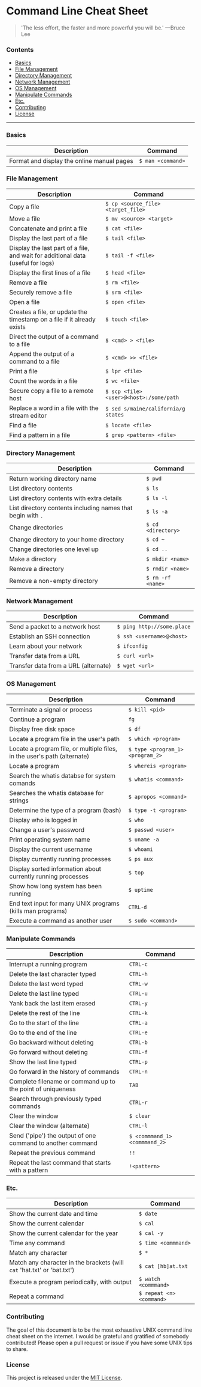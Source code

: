# Command Line Cheat Sheet

> 'The less effort, the faster and more powerful you will be.' —Bruce Lee

### Contents

* [Basics](#basics)
* [File Management](#file-management)
* [Directory Management](#directory-management)
* [Network Management](#network-management)
* [OS Management](#os-management)
* [Manipulate Commands](#manipulate-commands)
* [Etc.](#etc)
* [Contributing](#contributing)
* [License](#license)

---

### Basics

| Description | Command |
| ----------- | ----------- |
| Format and display the online manual pages | `$ man <command>` |

### File Management

| Description | Command |
| ----------- | ----------- |
| Copy a file | `$ cp <source_file> <target_file>` |
| Move a file | `$ mv <source> <target>` |
| Concatenate and print a file | `$ cat <file>` |
| Display the last part of a file | `$ tail <file>` |
| Display the last part of a file, and wait for additional data (useful for logs) | `$ tail -f <file>` |
| Display the first lines of a file | `$ head <file>` |
| Remove a file | `$ rm <file>` |
| Securely remove a file | `$ srm <file>` |
| Open a file | `$ open <file>` |
| Creates a file, or update the timestamp on a file if it already exists | `$ touch <file>` |
| Direct the output of a command to a file | `$ <cmd> > <file>` |
| Append the output of a command to a file | `$ <cmd> >> <file>` |
| Print a file | `$ lpr <file>` |
| Count the words in a file | `$ wc <file>` |
| Secure copy a file to a remote host | `$ scp <file> <user>@<host>:/some/path` |
| Replace a word in a file with the stream editor | `$ sed s/maine/california/g states` |
| Find a file | `$ locate <file>` |
| Find a pattern in a file | `$ grep <pattern> <file>` |

### Directory Management

| Description | Command |
| ----------- | ----------- |
| Return working directory name | `$ pwd` |
| List directory contents | `$ ls` |
| List directory contents with extra details | `$ ls -l` |
| List directory contents including names that begin with `.` | `$ ls -a` |
| Change directories | `$ cd <directory>` |
| Change directory to your home directory | `$ cd ~` |
| Change directories one level up | `$ cd ..` |
| Make a directory | `$ mkdir <name>` |
| Remove a directory | `$ rmdir <name>` |
| Remove a non-empty directory | `$ rm -rf <name>` |

### Network Management

| Description | Command |
| ----------- | ----------- |
| Send a packet to a network host | `$ ping http://some.place` |
| Establish an SSH connection | `$ ssh <username>@<host>` |
| Learn about your network | `$ ifconfig` |
| Transfer data from a URL | `$ curl <url>` |
| Transfer data from a URL (alternate) | `$ wget <url>` |

### OS Management

| Description | Command |
| ----------- | ----------- |
| Terminate a signal or process | `$ kill <pid>` |
| Continue a program | `fg` |
| Display free disk space | `$ df` |
| Locate a program file in the user's path | `$ which <program>` |
| Locate a program file, or multiple files, in the user's path (alternate) | `$ type <program_1> <program_2>` |
| Locate a program | `$ whereis <program>` |
| Search the whatis databse for system comands | `$ whatis <command>` |
| Searches the whatis database for strings | `$ apropos <command>` |
| Determine the type of a program (bash) | `$ type -t <program>` |
| Display who is logged in | `$ who` |
| Change a user's password | `$ passwd <user>` |
| Print operating system name | `$ uname -a` |
| Display the current username | `$ whoami` |
| Display currently running processes | `$ ps aux` |
| Display sorted information about currently running processes | `$ top` |
| Show how long system has been running | `$ uptime` |
| End text input for many UNIX programs (kills man programs) | `CTRL-d` |
| Execute a command as another user | `$ sudo <command>` |

### Manipulate Commands

| Description | Command |
| ----------- | ----------- |
| Interrupt a running program | `CTRL-c` |
| Delete the last character typed | `CTRL-h` |
| Delete the last word typed | `CTRL-w` |
| Delete the last line typed | `CTRL-u` |
| Yank back the last item erased | `CTRL-y` |
| Delete the rest of the line | `CTRL-k` |
| Go to the start of the line | `CTRL-a` |
| Go to the end of the line | `CTRL-e` |
| Go backward without deleting | `CTRL-b` |
| Go forward without deleting | `CTRL-f` |
| Show the last line typed | `CTRL-p` |
| Go forward in the history of commands | `CTRL-n` |
| Complete filename or command up to the point of uniqueness | `TAB` |
| Search through previously typed commands | `CTRL-r` |
| Clear the window | `$ clear` |
| Clear the window (alternate) | `CTRL-l` |
| Send ('pipe') the output of one command to another command | `$ <commmand_1> <commmand_2>` |
| Repeat the previous command | `!! ` |
| Repeat the last command that starts with a pattern | `!<pattern>` |


### Etc.

| Description | Command |
| ----------- | ----------- |
| Show the current date and time | `$ date` |
| Show the current calendar | `$ cal` |
| Show the current calendar for the year | `$ cal -y` |
| Time any command | `$ time <commmand>` |
| Match any character | `$ *` |
| Match any character in the brackets (will `cat` 'hat.txt' or 'bat.txt') | `$ cat [hb]at.txt` |
| Execute a program periodically, with output | `$ watch <commmand>` |
| Repeat a command | `$ repeat <n> <command>` |

### Contributing

The goal of this document is to be the most exhaustive UNIX command line cheat
sheet on the internet. I would be grateful and gratified of somebody
contributed! Please open a pull request or issue if you have some UNIX tips to
share.

### License

This project is released under the [MIT License](http://www.opensource.org/licenses/MIT).
